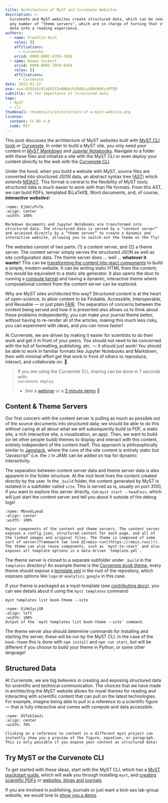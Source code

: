 ```yaml
---
title: Architecture of MyST and Curvenote Websites
description: >-
  Curvenote and MyST websites create structured data, which can be rendered by
  any number of "theme servers", which are in charge of turning that structured
  data into a reading experience.
authors:
  - name: Franklin Koch
    roles: []
    affiliations:
      - Curvenote
    orcid: 0000-0002-6393-7058
  - name: Rowan Cockett
    orcid: 0000-0002-7859-8394
    roles: []
    affiliations:
      - Curvenote
date: 2023-01-22
oxa: oxa:AVQ2dzLNloEd25Io8NbA/h2RAELuGOMcW9OzzRTEB
subtitle: On the importance of structured data
tags:
  - MyST
  - cli
thumbnail: thumbnails/architecture-of-a-myst-website.png
license:
  content: CC-BY-4.0
  code: MIT
---
```


This post discusses the architecture of MyST websites built with [MyST CLI tools](https://mystmd.org/guide) or [Curvenote](https://curvenote.com/docs/web). In order to build a MyST site, you only need your content in [MyST Markdown](https://mystmd.org/) and [Jupyter Notebooks](https://jupyter.org/). Navigate to a folder with these files and initialize a site with the MyST CLI or even deploy your content directly to the web with the [Curvenote CLI](https://curvenote.com/docs/cli/commands).

Under the hood, when you build a website with MyST, source files are converted into structured JSON data, an abstract syntax tree ([AST](https://en.wikipedia.org/wiki/Abstract_syntax_tree)) which extends [MDAST](https://github.com/syntax-tree/mdast). This format is central to the flexibility of MyST tools; structured data is much easier to work with than file formats. From this AST, we can build PDFs, templated $\LaTeX$, Word documents, and, of course, **_interactive_** **_websites_**!

```{figure} images/AVQ2dzLNloEd25Io8NbA-BsiRVehbWZIQ8JlXvuTE-v2.png
:name: EjOelcPvTo
:align: center
:width: 100%

Markdown documents and Jupyter Notebooks are transformed into structured data. The structured data is served by a “content server” and accessed directly by a “theme server” to create a dynamic and interactive website, allowing you to switch out the theme on the fly!
```

The websites consist of two parts: (1) a content server, and (2) a theme server. The content server simply serves the structured JSON as well as site configuration data. The theme server does … well … **whatever it wants**!! This can be [transforming the content into react components](https://github.com/curvenote/theme-base) to build a simple, modern website. It can be writing static HTML from the content; this would be equivalent to a static site generator. It also opens the door to running a [compute kernel](https://github.com/executablebooks/thebe) and having a dynamic, interactive theme where computational content from the content server can be explored.

Why are MyST sites architected this way? Structured content is at the heart of open-science, to allow content to be Findable, Accessible, Interoperable, and Reusable — or just plain [FAIR](https://www.go-fair.org/fair-principles/). The separation of concerns between the content being served and how it is presented also allows us to think about these problems independently, you can make your journal theme better, without having to re-render all of the articles, making this much less risky, you can experiment with ideas, and you can move faster!

At Curvenote, we are driven by making it easier for scientists to do their work and get it in front of your peers. You should not need to be concerned with the toil of formatting, publishing, etc. — it should just work! You should be able to work in familiar formats like Jupyter Notebooks and Markdown, then with minimal effort get that work in front of others to reproduce, interact, and collaborate on. 🎉

> If you are using the Curvenote CLI, sharing can be done in 7 seconds with:\
> `curvenote deploy`
>
> - See a [webinar](https://curvenote.com/blog/creating-an-open-research-website) or a [3 minute demo](https://curvenote.com/blog/deploy-a-scientific-website-in-five-minutes) 🚀

## Content & Theme Servers

Our first concern with the content server is pulling as much as possible out of the source documents into structured data; we should be able to do this without caring at all about what we will subsequently build (a PDF, a static site, a rich interactive site, a visualization, an app). Then, we want to build (or let other people build) themes to display and interact with this content, entirely independent of the content itself. This approach is philosophically similar to [Jamstack](https://jamstack.wtf/), where the core of the site content is entirely static but “Javascript” (i.e. the `J` in JAM) can be added on top for dynamic interactivity.

The separation between content server data and theme server data is also apparent in the folder structure. At the root level lives the content created directly by the user. In the `_build` folder, the content generated by MyST is isolated in a subfolder called `site`. This is served as is, usually on port 3100, if you want to explore this server directly, run `myst start --headless`, which will just start the content server and tell you about it outside of the debug logs!

```{figure} images/AVQ2dzLNloEd25Io8NbA-u1YddQvEsh6Y9uxOoBR9-v1.png
:name: MbnodLyeuE
:align: center
:width: 100%

Major components of the content and theme servers. The content server exposes a config.json, structured content for each page, and all of the linked images and original files. The theme is composed of some sort of server/framework (we love @[remix-run](https://remix.run/)!). The theme can also reuse components, such as `myst-to-react` and also exposes all template options in a data-driven `template.yml`.
```

The theme server is cloned to a separate subfolder under `_build` in the `templates` directory! An example theme is the [Curvenote book theme](https://github.com/curvenote/book-theme), every theme should expose a [template.yml](https://github.com/curvenote/book-theme/blob/main/template.yml) in the root of the repository, which exposes options like `logo` or `analytics_google` in this case.

If your theme is packaged as a myst-template (see [contributing docs](https://github.com/myst-templates)), you can see details about it using the `myst templates` command:

```text
myst templates list book-theme --site
```

```{figure} images/AVQ2dzLNloEd25Io8NbA-caS8MCRznI614GJwJ6dE-v1.png
:name: EihHJycjGR
:align: left
:width: 100%
Output of the `myst templates list book-theme --site` command.
```

The theme server also should determine commands for installing and starting the server, these will be run by the MyST CLI. In the case of the `book-theme` this is done with `npm install` and `npm run start`, but will be different if you choose to build your theme in Python, or some other language!

## Structured Data

At Curvenote, we are big believers in creating and exposing structured data for scientific and technical communication. The choices that we have made in architecting the MyST website allows for novel themes for reading and interacting with scientific content that can pull on the latest technologies. For example, imagine being able to pull in a reference to a scientific figure — that is fully interactive and comes with compute and data accessible.

```{figure} images/AVQ2dzLNloEd25Io8NbA-q9EUCnCkZqoPdsberWNm-v1.mp4
:name: DVTakIamJi
:align: center
:width: 70%

Clicking on a reference to content in a different myst project can instantly show you a preview of the figure, equation, or paragraph. This is only possible if you expose your content as structured data!
```

## Try MyST or the Curvenote CLI

To get started with these ideas, start with the MyST CLI, which has a [MyST quickstart guide](https://mystmd.org/guide/quickstart), which will walk you through installing `myst`, and [creating scientific PDFs](https://mystmd.org/guide/quickstart-myst-documents) or [websites, blogs and journals](https://mystmd.org/guide/quickstart-myst-websites).

If you are involved in publishing, journals or just want a kick-ass lab-group website, we would love to [show you a demo](https://curvenote.com/demo).
